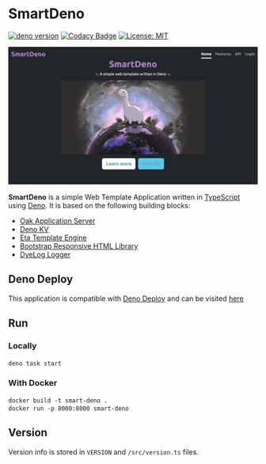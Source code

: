 # SmartDeno

[![deno version](https://img.shields.io/badge/deno-^1.32-lightgrey?logo=deno)](https://github.com/denoland/deno)
[![Codacy Badge](https://app.codacy.com/project/badge/Grade/7ce723763948494fb69c6efd861fce4c)](https://www.codacy.com/gh/guildenstern70/SmartDeno/dashboard?utm_source=github.com&amp;utm_medium=referral&amp;utm_content=guildenstern70/SmartDeno&amp;utm_campaign=Badge_Grade)
[![License: MIT](https://img.shields.io/badge/License-MIT-yellow.svg)](https://opensource.org/licenses/MIT)

![SmartDeno screenshot](./static/img/smartdeno.png "SmartDeno screenshot")

**SmartDeno** is a simple Web Template Application written in [TypeScript](https://www.typescriptlang.org/) using [Deno](https://deno.land/).
It is based on the following building blocks:

* [Oak Application Server](https://deno.land/x/oak)
* [Deno KV](https://deno.land/manual@v1.36.4/runtime/kv)
* [Eta Template Engine](https://eta.js.org/)
* [Bootstrap Responsive HTML Library](https://getbootstrap.com/)
* [DyeLog Logger](https://deno.land/x/dyelog@v0.1.1)

## Deno Deploy

This application is compatible with [Deno Deploy](https://deno.com/deploy) and can be visited [here](https://smart-deno-project.deno.dev/)

## Run

### Locally

    deno task start

### With Docker

    docker build -t smart-deno .
    docker run -p 8000:8000 smart-deno

## Version

Version info is stored in `VERSION` and `/src/version.ts` files.

